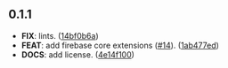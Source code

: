 ## 0.1.1

 - **FIX**: lints. ([14bf0b6a](https://github.com/covalab/robusta/commit/14bf0b6a3a7d6b29e7d22cd1787fdb4b44c079bb))
 - **FEAT**: add firebase core extensions ([#14](https://github.com/covalab/robusta/issues/14)). ([1ab477ed](https://github.com/covalab/robusta/commit/1ab477eda60ffbc80f85199955ca98f4705f28c0))
 - **DOCS**: add license. ([4e14f100](https://github.com/covalab/robusta/commit/4e14f10040942e98bc67888a1e5c0a27976dbc1f))

